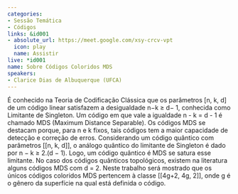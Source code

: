 ```yaml
---
categories:
- Sessão Temática
- Códigos
links: &id001
- absolute_url: https://meet.google.com/xsy-crcv-vpt
  icon: play
  name: Assistir
live: *id001
name: Sobre Códigos Coloridos MDS
speakers:
- Clarice Dias de Albuquerque (UFCA)
---
```


É conhecido na Teoria de Codificação Clássica que os parâmetros [n, k, d] de um código linear satisfazem a desigualdade  n−k ≥ d− 1, conhecida como Limitante de Singleton. Um código em que vale a igualdade n - k = d - 1 é chamado MDS (Maximum Distance Separable). Os códigos MDS se destacam porque, para n e k fixos, tais códigos tem a maior capacidade de detecção e correção de erros. Considerando um código quântico com parâmetros [[n, k, d]], o análogo quântico do limitante de Singleton é dado por n − k ≥ 2.(d − 1). Logo, um código quântico é MDS se satura esse limitante. No caso dos códigos quânticos topológicos, existem na literatura alguns códigos MDS com d = 2. Neste trabalho será mostrado que os únicos códigos coloridos MDS pertencem à classe [[4g+2, 4g, 2]], onde g é o gênero da superfície na qual está definida o código.